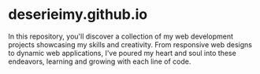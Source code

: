 # deserieimy.github.io
In this repository, you'll discover a collection of my web development projects showcasing my skills and creativity. From responsive web designs to dynamic web applications, I've poured my heart and soul into these endeavors, learning and growing with each line of code.
